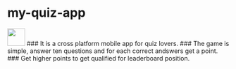 # my-quiz-app
<img src="https://media.giphy.com/media/vFKqnCdLPNOKc/giphy.gif" width="40" height="40" />
### It is a cross platform mobile app for quiz lovers.
### The game is simple, answer ten questions and for each correct andswers get a point.
### Get higher points to get qualified for leaderboard position.
